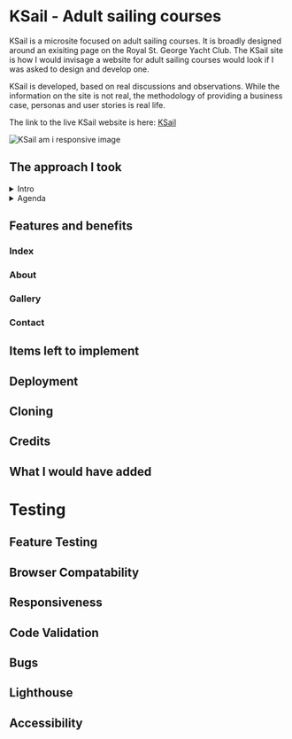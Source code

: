 # KSail - Adult sailing courses

KSail is a microsite focused on adult sailing courses.
It is broadly designed around an exisiting page on the Royal St. George Yacht Club.
The KSail site is how I would invisage a website for adult sailing courses would look if I was asked to design and develop one.

KSail is developed, based on real discussions and observations.
While the information on the site is not real, the methodology of providing a business case, personas and user stories is real life.

The link to the live KSail website is here: [KSail](https://doyle-kfd.github.io/KSail/)

![KSail am i responsive image](../KSail/assets/docs/am-i-responsive.png)

## The approach I took

<details>
<summary>Intro</summary>

![Agenda for kickoff](../KSail/assets/docs/pp1-intro.png)

</details>
<details>
<summary>Agenda</summary>

![Agenda for kickoff](../KSail/assets/docs/pp1-agenda.png)

</details>


## Features and benefits

### Index

### About

### Gallery

### Contact


## Items left to implement


## Deployment


## Cloning

## Credits

## What I would have added

# Testing

## Feature Testing

## Browser Compatability

## Responsiveness

## Code Validation


## Bugs


## Lighthouse


## Accessibility
